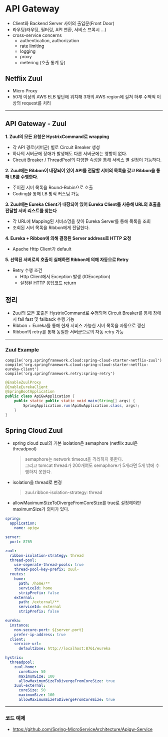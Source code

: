 # API Gateway
* Client와 Backend Server 사이의 출입문(Front Door)
* 라우팅(라우팅, 필터링, API 변환, 서비스 프록시 ...)
* cross-service concerns
    * authentication, authorization
    * rate limiting
    * logging
    * proxy
    * metering (호출 통계 등)
    
## Netflix Zuul
* Micro Proxy
* 50개 이상의 AWS ELB 앞단에 위치해 3개의 AWS region에 걸쳐 하루 수백억 이상의 request를 처리

---

## API Gateway - Zuul
**1. Zuul의 모든 요청은 HystrixCommand로 wrapping**
* 각 API 경로(서버군) 별로 Circuit Breaker 생성
* 하나의 서버군에 장애가 발생해도 다른 서버군에는 영향이 없다.
* Circuit Breaker / ThreadPool의 다양한 속성을 통해 서비스 별 설정이 가능하다.

**2. Zuul에는 Ribbon이 내장되어 있어 API를 전달할 서버의 목록을 갖고 Ribbon을 통해 LB를 수행한다.**
* 주어진 서버 목록을 Round-Robin으로 호출
* Coding을 통해 LB 방식 커스텀 가능

**3. Zuul에는 Eureka Client가 내장되어 있어 Eureka Client를 사용해 URL의 호출을 전달할 서버 리스트를 찾는다**
* 각 URL에 Mapping된 서비스명을 찾아 Eureka Server를 통해 목록을 조회
* 조회된 서버 목록을 Ribbon에게 전달한다.

**4. Eureka + Ribbon에 의해 결정된 Server address로 HTTP 요청**
* Apache Http Client가 default

**5. 선택된 서버로의 호출이 실패하면 Ribbon에 의해 자동으로 Retry**
* Retry 수행 조건
    * Http Client에서 Exception 발생 (IOException)
    * 설정된 HTTP 응답코드 return

## 정리
* Zuul의 모든 호출은 HystrixCommand로 수행되어 Circuit Breaker를 통해 장애 시 fail fast 및 fallback 수행 가능
* Ribbon + Eureka를 통해 현재 서비스 가능한 서버 목록을 자동으로 갱신
* Ribbon의 retry를 통해 동일한 서버군으로의 자동 retry 가능

---

### Zuul Example
```
compile('org.springframework.cloud:spring-cloud-starter-netflix-zuul')
compile('org.springframework.cloud:spring-cloud-starter-netflix-eureka-client')
compile('org.springframework.retry:spring-retry')
```
```java
@EnableZuulProxy
@EnableEurekaClient
@SpringBootApplication
public class ApiGwApplication {
    public static public static void main(String[] args) {
        SpringApplication.run(ApiGwApplication.class, args);
    }
}
```

## Spring Cloud Zuul
* spring cloud zuul의 기본 isolation은 semaphore (netflix zuul은 threadpool)
  > semaphore는 network timeout을 격리하지 못한다.<br>
  > 그리고 tomcat thread가 200개여도 semaphore가 5개라면 5개 밖에 수행하지 못한다.
* isolation을 thread로 변경
  > zuul.ribbon-isolation-strategy: thread
* allowMaximumSizeToDivergeFromCoreSize를 true로 설정해야만 maximumSize가 의미가 있다.
  
```yaml
spring:
  application:
    name: apigw

server:
  port: 8765

zuul:
  ribbon-isolation-strategy: thread
  thread-pool:
    use-seperate-thread-pools: true
    thread-pool-key-prefix: zuul-
  routes:
    home:
      path: /home/**
      serviceId: home
      stripPrefix: false
    external:
      path: /external/**
      serviceId: external
      stripPrefix: false

eureka:
  instance:
    non-secure-port: ${server.port}
    prefer-ip-address: true
  client:
    service-url:
      defaultZone: http://localhost:8761/eureka

hystrix:
  threadpool:
    zuul-home:
      coreSize: 50
      maximumSize: 100
      allowMaximumSizeToDivergeFromCoreSize: true
    zuul-external:
      coreSize: 50
      maximumSize: 100
      allowMaximumSizeToDivergeFromCoreSize: true
```

---

### 코드 예제
* https://github.com/Spring-MicroServiceArchitecture/Apigw-Service
